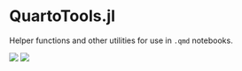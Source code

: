 # QuartoTools.jl

Helper functions and other utilities for use in `.qmd` notebooks.

[![](https://img.shields.io/badge/Docs-Stable-lightgrey.svg)](https://pumasai.github.io/QuartoTools.jl/stable/)
[![](https://img.shields.io/badge/Docs-Dev-blue.svg)](https://pumasai.github.io/QuartoTools.jl/dev/)

